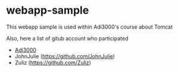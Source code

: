 # webapp-sample

This webapp sample is used within Adi3000's course about Tomcat

Also, here a list of gitub account who participated

* [Adi3000](//github.com/Adi3000)
* JohnJulie (https://github.com/JohnJulie)
* Zuliz (https://github.com/Zuliz)
